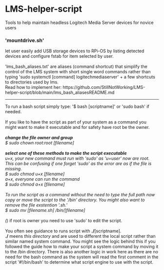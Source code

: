 # LMS-helper-script
Tools to help maintain headless Logitech Media Server devices for novice users

<h3>'mountdrive.sh'</h3> let user easily add USB storage devices to RPi-OS by listing detected devices and configure fstab for item selected by user.
<br /><br />
'lms_bash_aliases.txt' are aliases (command shortcut) that simplify the control of the LMS system with short single word commands rather than typing 'sudo systemctl [command] logitechmediaserver' + a few shortcuts to directories used by lms.<br />
Read how to implement her: https://github.com/StillNotWorking/LMS-helper-script/blob/main/lms_bash_aliasesREADME.md

---------------------------------------------------------------

To run a bash script simply type: '$ bash [scriptname]' or 'sudo bash' if needed.<br />
<br />
If you like to have the script as part of your system as a command you might want to make it executable and for safety have root be the owner.*<br />
<br />
<b>change the file owner and group</b><br />
$ sudo chown root:root [filename]<br />
<br />
<b>select one of these methods to make the script executable</b><br />
u+x, your new command must run with 'sudo' as 'u=user' now are root. This can be confusing if one forget 'sudo' as the error are as if the file is missing.<br />
$ sudo chmod u+x [filename]<br />
a+x, everyone can run the command<br />
$ sudo chmod a+x [filename]<br />
<br />
To run the script as a command without the need to type the full path now copy or move the script to the '/bin' directory. You might also want to remove the file exstention '.sh.'<br />
$ sudo mv [filename.sh] /bin/[filename]<br />
<br />
(*) if root is owner you need to use 'sudo' to edit the script.<br />
<br />
You often see guidance to runs script with <b>./</b>[scriptname].<br />
<b>./</b> meens <i>this directory</i> and are used to different the local script rather than similar named system command. You might see the logic behind this if you followed the guide how to make your script a system command by moving it to the /bin directory.
There is also another logic in work here as there are no need for the bash command as the system will read the first comment in the script '#!/bin/bash' to determine what script engine to use with the script.